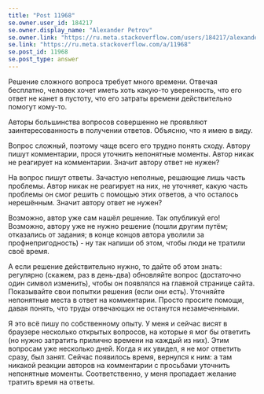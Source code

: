 ```yaml
---
title: "Post 11968"
se.owner.user_id: 184217
se.owner.display_name: "Alexander Petrov"
se.owner.link: "https://ru.meta.stackoverflow.com/users/184217/alexander-petrov"
se.link: "https://ru.meta.stackoverflow.com/a/11968"
se.post_id: 11968
se.post_type: answer
---
```

<p>Решение сложного вопроса требует много времени. Отвечая бесплатно, человек хочет иметь хоть какую-то уверенность, что его ответ не канет в пустоту, что его затраты времени действительно помогут кому-то.</p>
<p>Авторы большинства вопросов совершенно не проявляют заинтересованность в получении ответов. Объясню, что я имею в виду.</p>
<p>Вопрос сложный, поэтому чаще всего его трудно понять сходу. Автору пишут комментарии, прося уточнить непонятные моменты. Автор никак не реагирует на комментарии. Значит автору ответ не нужен?</p>
<p>На вопрос пишут ответы. Зачастую неполные, решающие лишь часть проблемы. Автор никак не реагирует на них, не уточняет, какую часть проблемы он смог решить с помощью этих ответов, а что осталось нерешённым. Значит автору ответ не нужен?</p>
<p>Возможно, автор уже сам нашёл решение. Так опубликуй его!<br />
Возможно, автору уже не нужно решение (пошли другим путём; отказались от задания; в конце концов автора уволили за профнепригодность) - ну так напиши об этом, чтобы люди не тратили своё время.</p>
<p>А если решение действительно нужно, то дайте об этом знать: регулярно (скажем, раз в день-два) обновляйте вопрос (достаточно один символ изменить), чтобы он появлялся на главной странице сайта. Показывайте свои попытки решения (если они есть). Уточняйте непонятные места в ответ на комментарии. Просто просите помощи, давая понять, что труды отвечающих не останутся незамеченными.</p>
<p>Я это всё пишу по собственному опыту. У меня и сейчас висят в браузере несколько открытых вопросов, на которые я мог бы ответить (но нужно затратить прилично времени на каждый из них). Этим вопросам уже несколько дней. Когда я их увидел, я не мог ответить сразу, был занят. Сейчас появилось время, вернулся к ним: а там никакой реакции авторов на комментарии с просьбами уточнить непонятные моменты. Соответственно, у меня пропадает желание тратить время на ответы.</p>
